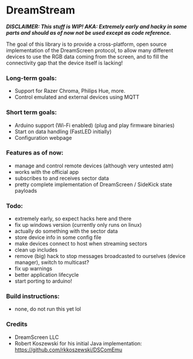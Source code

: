 # DreamStream

***DISCLAIMER: This stuff is WIP! AKA: Extremely early and hacky in some parts and should as of now not be used except as code reference.***

The goal of this library is to provide a cross-platform, open source implementation of the DreamScreen protocol, to allow many different devices to use the RGB data coming from the screen, and to fill the connectivity gap that the device itself is lacking!

### Long-term goals:
- Support for Razer Chroma, Philips Hue, more.
- Control emulated and external devices using MQTT

### Short term goals:
- Arduino support (Wi-Fi enabled) (plug and play firmware binaries)
- Start on data handling (FastLED initially)
- Configuration webpage

### Features as of now:
- manage and control remote devices (although very untested atm)
- works with the official app
- subscribes to and receives sector data
- pretty complete implementation of DreamScreen / SideKick state payloads

### Todo:
- extremely early, so expect hacks here and there
- fix up windows version (currently only runs on linux)
- actually do something with the sector data
- store device info in some config file
- make devices connect to host when streaming sectors
- clean up includes
- remove (big) hack to stop messages broadcasted to ourselves (device manager), switch to multicast?
- fix up warnings
- better application lifecycle
- start porting to arduino!

### Build instructions:
- none, do not run this yet lol

### Credits
- DreamScreen LLC
- Robert Koszewski for his initial Java implementation: https://github.com/rkkoszewski/DSComEmu
